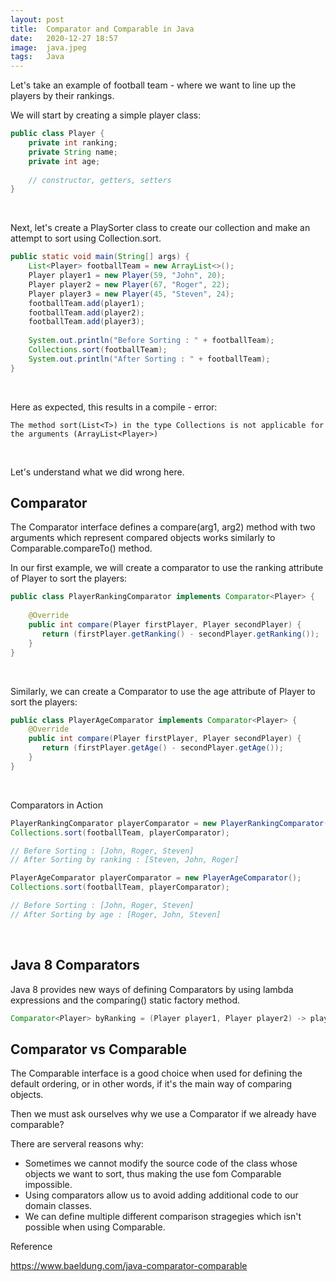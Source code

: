 ```yaml
---
layout: post 
title:  Comparator and Comparable in Java
date:   2020-12-27 18:57
image:  java.jpeg
tags:   Java
---
```


Let's take an example of football team - where we want to line up the players by their rankings.

We will start by creating a simple player class:

```java
public class Player {
    private int ranking;
    private String name;
    private int age;
     
    // constructor, getters, setters  
}
```

<!-- Line breaks -->
<br />

Next, let's create a PlaySorter class to create our collection and make an attempt to sort using Collection.sort.   

```java
public static void main(String[] args) {
    List<Player> footballTeam = new ArrayList<>();
    Player player1 = new Player(59, "John", 20);
    Player player2 = new Player(67, "Roger", 22);
    Player player3 = new Player(45, "Steven", 24);
    footballTeam.add(player1);
    footballTeam.add(player2);
    footballTeam.add(player3);
 
    System.out.println("Before Sorting : " + footballTeam);
    Collections.sort(footballTeam);
    System.out.println("After Sorting : " + footballTeam);
}
```

<!-- Line breaks -->
<br />

Here as expected, this results in a compile - error:

```
The method sort(List<T>) in the type Collections is not applicable for the arguments (ArrayList<Player>)
```

<!-- Line breaks -->
<br />

Let's understand what we did wrong here.

## Comparator

The Comparator interface defines a compare(arg1, arg2) method with two arguments which represent compared objects works similarly to Comparable.compareTo() method.

In our first example, we will create a comparator to use the ranking attribute of Player to sort the players:

```java
public class PlayerRankingComparator implements Comparator<Player> {
  
    @Override
    public int compare(Player firstPlayer, Player secondPlayer) {
       return (firstPlayer.getRanking() - secondPlayer.getRanking());
    }
}
```

<!-- Line breaks -->
<br />

Similarly, we can create a Comparator to use the age attribute of Player to sort the players:

```java
public class PlayerAgeComparator implements Comparator<Player> {
    @Override
    public int compare(Player firstPlayer, Player secondPlayer) {
       return (firstPlayer.getAge() - secondPlayer.getAge());
    }
}
```

<!-- Line breaks -->
<br />

Comparators in Action

```java
PlayerRankingComparator playerComparator = new PlayerRankingComparator();
Collections.sort(footballTeam, playerComparator);

// Before Sorting : [John, Roger, Steven]
// After Sorting by ranking : [Steven, John, Roger]

PlayerAgeComparator playerComparator = new PlayerAgeComparator();
Collections.sort(footballTeam, playerComparator);

// Before Sorting : [John, Roger, Steven]
// After Sorting by age : [Roger, John, Steven]
```

<!-- Line breaks -->
<br />

## Java 8 Comparators

Java 8 provides new ways of defining Comparators by using lambda expressions and the comparing() static factory method.

```java
Comparator<Player> byRanking = (Player player1, Player player2) -> player1.getRanking() - player2.getRanking();
```

## Comparator vs Comparable

The Comparable interface is a good choice when used for defining the default ordering, or in other words, if it's the main way of comparing objects.

Then we must ask ourselves why we use a Comparator if we already have comparable? 

There are serveral reasons why:

* Sometimes we cannot modify the source code of the class whose objects we want to sort, thus making the use fom Comparable impossible.
* Using comparators allow us to avoid adding additional code to our domain classes.
* We can define multiple different comparison stragegies which isn't possible when using Comparable.

Reference

<https://www.baeldung.com/java-comparator-comparable>